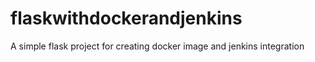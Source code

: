 # flaskwithdockerandjenkins

A simple flask project for creating docker image and jenkins integration

